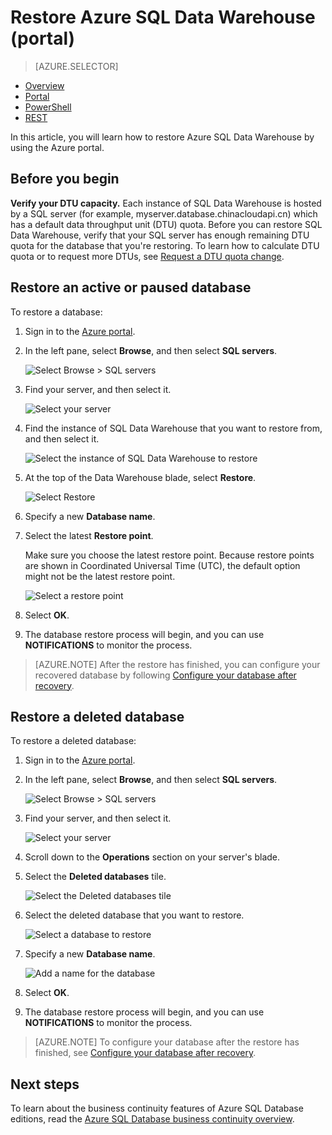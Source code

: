 <properties
    pageTitle="Restore Azure SQL Data Warehouse (Azure portal preview) | Azure"
    description="Azure portal preview tasks for restoring Azure SQL Data Warehouse."
    services="sql-data-warehouse"
    documentationcenter="NA"
    author="Lakshmi1812"
    manager="barbkess"
    editor="" />
<tags
    ms.assetid="b0aef539-7657-4b0e-9899-74098f5c21bc"
    ms.service="sql-data-warehouse"
    ms.devlang="NA"
    ms.topic="article"
    ms.tgt_pltfrm="NA"
    ms.workload="data-services"
    ms.date="09/21/2016"
    wacn.date=""
    ms.author="lakshmir;barbkess;sonyama" />

# Restore Azure SQL Data Warehouse (portal)

> [AZURE.SELECTOR]
- [Overview][Overview]
- [Portal][Portal]
- [PowerShell][PowerShell]
- [REST][REST]

In this article, you will learn how to restore Azure SQL Data Warehouse by using the Azure portal.

## Before you begin

**Verify your DTU capacity.** Each instance of SQL Data Warehouse is hosted by a SQL server (for example, myserver.database.chinacloudapi.cn) which has a default data throughput unit (DTU) quota. Before you can restore SQL Data Warehouse, verify that your SQL server has enough remaining DTU quota for the database that you're restoring. To learn how to calculate DTU quota or to request more DTUs, see [Request a DTU quota change][Request a DTU quota change].


## Restore an active or paused database

To restore a database:

1. Sign in to the [Azure portal][Azure portal].

2. In the left pane, select **Browse**, and then select **SQL servers**.
    
    ![Select Browse > SQL servers](./media/sql-data-warehouse-restore-database-portal/01-browse-for-sql-server.png)
    
3. Find your server, and then select it.
    
    ![Select your server](./media/sql-data-warehouse-restore-database-portal/01-select-server.png)

4. Find the instance of SQL Data Warehouse that you want to restore from, and then select it.
    
    ![Select the instance of SQL Data Warehouse to restore](./media/sql-data-warehouse-restore-database-portal/01-select-active-dw.png)
    
5. At the top of the Data Warehouse blade, select **Restore**.
    
    ![Select Restore](./media/sql-data-warehouse-restore-database-portal/01-select-restore-from-active.png)

6. Specify a new **Database name**.

7. Select the latest **Restore point**.

    Make sure you choose the latest restore point. Because restore points are shown in Coordinated Universal Time (UTC), the default option might not be the latest restore point.

      ![Select a restore point](./media/sql-data-warehouse-restore-database-portal/01-restore-blade-from-active.png)

8. Select **OK**.

9. The database restore process will begin, and you can use **NOTIFICATIONS** to monitor the process.

> [AZURE.NOTE]
> After the restore has finished, you can configure your recovered database by following [Configure your database after recovery][Configure your database after recovery].
>
>

## Restore a deleted database

To restore a deleted database:

1. Sign in to the [Azure portal][Azure portal].

2. In the left pane, select **Browse**, and then select **SQL servers**.
    
    ![Select Browse > SQL servers](./media/sql-data-warehouse-restore-database-portal/01-browse-for-sql-server.png)

3. Find your server, and then select it.
    
    ![Select your server](./media/sql-data-warehouse-restore-database-portal/02-select-server.png)

4. Scroll down to the **Operations** section on your server's blade.

5. Select the **Deleted databases** tile.
    
    ![Select the Deleted databases tile](./media/sql-data-warehouse-restore-database-portal/02-select-deleted-dws.png)

6. Select the deleted database that you want to restore.
    
    ![Select a database to restore](./media/sql-data-warehouse-restore-database-portal/02-select-deleted-dw.png)

7. Specify a new **Database name**.
    
    ![Add a name for the database](./media/sql-data-warehouse-restore-database-portal/02-restore-blade-from-deleted.png)
    
8. Select **OK**.

9. The database restore process will begin, and you can use **NOTIFICATIONS** to monitor the process.

> [AZURE.NOTE]
> To configure your database after the restore has finished, see [Configure your database after recovery][Configure your database after recovery].
>
>

## Next steps
To learn about the business continuity features of Azure SQL Database editions, read the [Azure SQL Database business continuity overview][Azure SQL Database business continuity overview].

<!--Image references-->

<!--Article references-->
[Azure SQL Database business continuity overview]: /documentation/articles/sql-database-business-continuity/
[Overview]: /documentation/articles/sql-data-warehouse-restore-database-overview/
[Portal]: /documentation/articles/sql-data-warehouse-restore-database-portal/
[PowerShell]: /documentation/articles/sql-data-warehouse-restore-database-powershell/
[REST]: /documentation/articles/sql-data-warehouse-restore-database-rest-api/
[Configure your database after recovery]: /documentation/articles/sql-database-disaster-recovery/#configure-your-database-after-recovery
[Request a DTU quota change]: /documentation/articles/sql-data-warehouse-get-started-create-support-ticket/#request-quota-change

<!--MSDN references-->

<!--Blog references-->

<!--Other Web references-->
[Azure portal]: https://portal.azure.cn/
